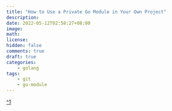 ```yaml
---
title: "How to Use a Private Go Module in Your Own Project"
description: 
date: 2022-05-12T02:58:27+08:00
image: 
math: 
license: 
hidden: false
comments: true
draft: true
categories:
    - golang
tags:
    - git
    - go-module
---
```


[^1](https://www.digitalocean.com/community/tutorials/how-to-use-a-private-go-module-in-your-own-project)
